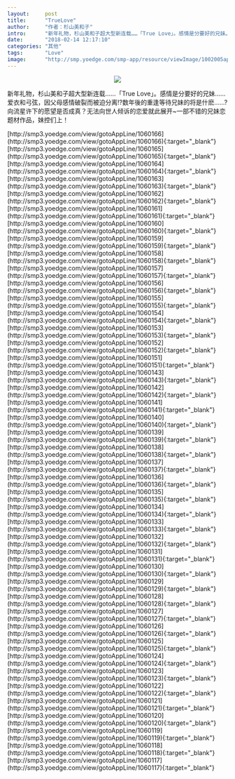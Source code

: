 ```yaml
---
layout:     post
title:      "TrueLove"
author:     "作者：杉山美和子"
intro:      "新年礼物，杉山美和子超大型新连载……「True Love」。感情是分要好的兄妹……爱衣和弓弦，因父母感情破裂而被迫分离!?数年後的重逢等待兄妹的将是什麽……?向流星许下的愿望是否成真？无法向世人倾诉的恋爱就此展开~一部不错的兄妹恋题材作品，妹控们上！"
date:       "2018-02-14 12:17:10"
categories: "其他"
tags:       "Love"
image:      "http://smp.yoedge.com/smp-app/resource/viewImage/1002005appline.png"
---
```

<div style="text-align: center">
<p><img src="http://smp.yoedge.com/smp-app/resource/viewImage/1002005appline.png"/></p>
</div>
<p class="post-meta">
<span>新年礼物，杉山美和子超大型新连载……「True Love」。感情是分要好的兄妹……爱衣和弓弦，因父母感情破裂而被迫分离!?数年後的重逢等待兄妹的将是什麽……?向流星许下的愿望是否成真？无法向世人倾诉的恋爱就此展开~一部不错的兄妹恋题材作品，妹控们上！</span>
</p>
[http://smp3.yoedge.com/view/gotoAppLine/1060166](http://smp3.yoedge.com/view/gotoAppLine/1060166){:target="_blank"}
[http://smp3.yoedge.com/view/gotoAppLine/1060165](http://smp3.yoedge.com/view/gotoAppLine/1060165){:target="_blank"}
[http://smp3.yoedge.com/view/gotoAppLine/1060164](http://smp3.yoedge.com/view/gotoAppLine/1060164){:target="_blank"}
[http://smp3.yoedge.com/view/gotoAppLine/1060163](http://smp3.yoedge.com/view/gotoAppLine/1060163){:target="_blank"}
[http://smp3.yoedge.com/view/gotoAppLine/1060162](http://smp3.yoedge.com/view/gotoAppLine/1060162){:target="_blank"}
[http://smp3.yoedge.com/view/gotoAppLine/1060161](http://smp3.yoedge.com/view/gotoAppLine/1060161){:target="_blank"}
[http://smp3.yoedge.com/view/gotoAppLine/1060160](http://smp3.yoedge.com/view/gotoAppLine/1060160){:target="_blank"}
[http://smp3.yoedge.com/view/gotoAppLine/1060159](http://smp3.yoedge.com/view/gotoAppLine/1060159){:target="_blank"}
[http://smp3.yoedge.com/view/gotoAppLine/1060158](http://smp3.yoedge.com/view/gotoAppLine/1060158){:target="_blank"}
[http://smp3.yoedge.com/view/gotoAppLine/1060157](http://smp3.yoedge.com/view/gotoAppLine/1060157){:target="_blank"}
[http://smp3.yoedge.com/view/gotoAppLine/1060156](http://smp3.yoedge.com/view/gotoAppLine/1060156){:target="_blank"}
[http://smp3.yoedge.com/view/gotoAppLine/1060155](http://smp3.yoedge.com/view/gotoAppLine/1060155){:target="_blank"}
[http://smp3.yoedge.com/view/gotoAppLine/1060154](http://smp3.yoedge.com/view/gotoAppLine/1060154){:target="_blank"}
[http://smp3.yoedge.com/view/gotoAppLine/1060153](http://smp3.yoedge.com/view/gotoAppLine/1060153){:target="_blank"}
[http://smp3.yoedge.com/view/gotoAppLine/1060152](http://smp3.yoedge.com/view/gotoAppLine/1060152){:target="_blank"}
[http://smp3.yoedge.com/view/gotoAppLine/1060151](http://smp3.yoedge.com/view/gotoAppLine/1060151){:target="_blank"}
[http://smp3.yoedge.com/view/gotoAppLine/1060143](http://smp3.yoedge.com/view/gotoAppLine/1060143){:target="_blank"}
[http://smp3.yoedge.com/view/gotoAppLine/1060142](http://smp3.yoedge.com/view/gotoAppLine/1060142){:target="_blank"}
[http://smp3.yoedge.com/view/gotoAppLine/1060141](http://smp3.yoedge.com/view/gotoAppLine/1060141){:target="_blank"}
[http://smp3.yoedge.com/view/gotoAppLine/1060140](http://smp3.yoedge.com/view/gotoAppLine/1060140){:target="_blank"}
[http://smp3.yoedge.com/view/gotoAppLine/1060139](http://smp3.yoedge.com/view/gotoAppLine/1060139){:target="_blank"}
[http://smp3.yoedge.com/view/gotoAppLine/1060138](http://smp3.yoedge.com/view/gotoAppLine/1060138){:target="_blank"}
[http://smp3.yoedge.com/view/gotoAppLine/1060137](http://smp3.yoedge.com/view/gotoAppLine/1060137){:target="_blank"}
[http://smp3.yoedge.com/view/gotoAppLine/1060136](http://smp3.yoedge.com/view/gotoAppLine/1060136){:target="_blank"}
[http://smp3.yoedge.com/view/gotoAppLine/1060135](http://smp3.yoedge.com/view/gotoAppLine/1060135){:target="_blank"}
[http://smp3.yoedge.com/view/gotoAppLine/1060134](http://smp3.yoedge.com/view/gotoAppLine/1060134){:target="_blank"}
[http://smp3.yoedge.com/view/gotoAppLine/1060133](http://smp3.yoedge.com/view/gotoAppLine/1060133){:target="_blank"}
[http://smp3.yoedge.com/view/gotoAppLine/1060132](http://smp3.yoedge.com/view/gotoAppLine/1060132){:target="_blank"}
[http://smp3.yoedge.com/view/gotoAppLine/1060131](http://smp3.yoedge.com/view/gotoAppLine/1060131){:target="_blank"}
[http://smp3.yoedge.com/view/gotoAppLine/1060130](http://smp3.yoedge.com/view/gotoAppLine/1060130){:target="_blank"}
[http://smp3.yoedge.com/view/gotoAppLine/1060129](http://smp3.yoedge.com/view/gotoAppLine/1060129){:target="_blank"}
[http://smp3.yoedge.com/view/gotoAppLine/1060128](http://smp3.yoedge.com/view/gotoAppLine/1060128){:target="_blank"}
[http://smp3.yoedge.com/view/gotoAppLine/1060127](http://smp3.yoedge.com/view/gotoAppLine/1060127){:target="_blank"}
[http://smp3.yoedge.com/view/gotoAppLine/1060126](http://smp3.yoedge.com/view/gotoAppLine/1060126){:target="_blank"}
[http://smp3.yoedge.com/view/gotoAppLine/1060125](http://smp3.yoedge.com/view/gotoAppLine/1060125){:target="_blank"}
[http://smp3.yoedge.com/view/gotoAppLine/1060124](http://smp3.yoedge.com/view/gotoAppLine/1060124){:target="_blank"}
[http://smp3.yoedge.com/view/gotoAppLine/1060123](http://smp3.yoedge.com/view/gotoAppLine/1060123){:target="_blank"}
[http://smp3.yoedge.com/view/gotoAppLine/1060122](http://smp3.yoedge.com/view/gotoAppLine/1060122){:target="_blank"}
[http://smp3.yoedge.com/view/gotoAppLine/1060121](http://smp3.yoedge.com/view/gotoAppLine/1060121){:target="_blank"}
[http://smp3.yoedge.com/view/gotoAppLine/1060120](http://smp3.yoedge.com/view/gotoAppLine/1060120){:target="_blank"}
[http://smp3.yoedge.com/view/gotoAppLine/1060119](http://smp3.yoedge.com/view/gotoAppLine/1060119){:target="_blank"}
[http://smp3.yoedge.com/view/gotoAppLine/1060118](http://smp3.yoedge.com/view/gotoAppLine/1060118){:target="_blank"}
[http://smp3.yoedge.com/view/gotoAppLine/1060117](http://smp3.yoedge.com/view/gotoAppLine/1060117){:target="_blank"}


